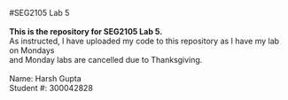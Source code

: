 #SEG2105 Lab 5
<br><br>
<b>This is the repository for SEG2105 Lab 5.</b><br>
As instructed, I have uploaded my code to this repository as I have my lab on Mondays<br>
and Monday labs are cancelled due to Thanksgiving.<br><br>
Name: Harsh Gupta<br>
Student #: 300042828
